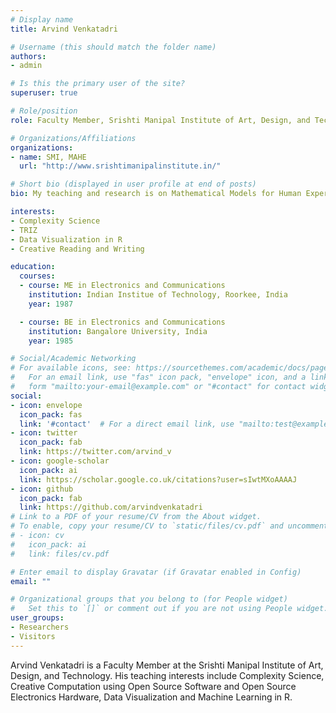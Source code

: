```yaml
---
# Display name
title: Arvind Venkatadri

# Username (this should match the folder name)
authors:
- admin

# Is this the primary user of the site?
superuser: true

# Role/position
role: Faculty Member, Srishti Manipal Institute of Art, Design, and Technology

# Organizations/Affiliations
organizations:
- name: SMI, MAHE
  url: "http://www.srishtimanipalinstitute.in/"

# Short bio (displayed in user profile at end of posts)
bio: My teaching and research is on Mathematical Models for Human Experience and Problem Solving and Innovation using TRIZ.

interests:
- Complexity Science
- TRIZ
- Data Visualization in R
- Creative Reading and Writing

education:
  courses:
  - course: ME in Electronics and Communications
    institution: Indian Institue of Technology, Roorkee, India
    year: 1987

  - course: BE in Electronics and Communications
    institution: Bangalore University, India
    year: 1985

# Social/Academic Networking
# For available icons, see: https://sourcethemes.com/academic/docs/page-builder/#icons
#   For an email link, use "fas" icon pack, "envelope" icon, and a link in the
#   form "mailto:your-email@example.com" or "#contact" for contact widget.
social:
- icon: envelope
  icon_pack: fas
  link: '#contact'  # For a direct email link, use "mailto:test@example.org".
- icon: twitter
  icon_pack: fab
  link: https://twitter.com/arvind_v
- icon: google-scholar
  icon_pack: ai
  link: https://scholar.google.co.uk/citations?user=sIwtMXoAAAAJ
- icon: github
  icon_pack: fab
  link: https://github.com/arvindvenkatadri
# Link to a PDF of your resume/CV from the About widget.
# To enable, copy your resume/CV to `static/files/cv.pdf` and uncomment the lines below.
# - icon: cv
#   icon_pack: ai
#   link: files/cv.pdf

# Enter email to display Gravatar (if Gravatar enabled in Config)
email: ""

# Organizational groups that you belong to (for People widget)
#   Set this to `[]` or comment out if you are not using People widget.
user_groups:
- Researchers
- Visitors
---
```


Arvind Venkatadri is a Faculty Member at the Srishti Manipal Institute of Art, Design, and Technology. His teaching interests include Complexity Science, Creative Computation using Open Source Software and Open Source Electronics Hardware, Data Visualization and Machine Learning in R.
